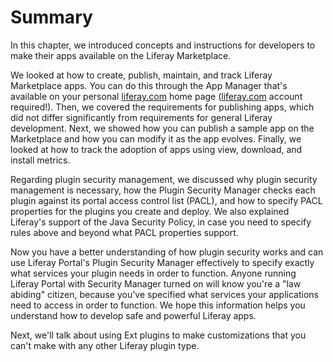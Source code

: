 # Summary

In this chapter, we introduced concepts and instructions for developers to make
their apps available on the Liferay Marketplace. 

We looked at how to create, publish, maintain, and track Liferay Marketplace
apps. You can do this through the App Manager that's available on your personal
[liferay.com](http://liferay.com) home page ([liferay.com](http://liferay.com)
account required!). Then, we covered the requirements for publishing apps, which
did not differ significantly from requirements for general Liferay development.
Next, we showed how you can publish a sample app on the Marketplace and how you
can modify it as the app evolves. Finally, we looked at how to track the
adoption of apps using view, download, and install metrics. 

Regarding plugin security management, we discussed why plugin security
management is necessary, how the Plugin Security Manager checks each plugin
against its portal access control list (PACL), and how to specify PACL
properties for the plugins you create and deploy. We also explained Liferay's
support of the Java Security Policy, in case you need to specify rules above and
beyond what PACL properties support.

Now you have a better understanding of how plugin security works and can use
Liferay Portal's Plugin Security Manager effectively to specify exactly what
services your plugin needs in order to function. Anyone running Liferay Portal
with Security Manager turned on will know you're a "law abiding" citizen,
because you've specified what services your applications need to access in order
to function. We hope this information helps you understand how to develop safe
and powerful Liferay apps. 

Next, we'll talk about using Ext plugins to make customizations that you can't
make with any other Liferay plugin type. 

